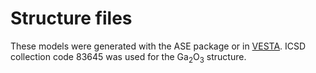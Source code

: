 # Structure files

These models were generated with the ASE package or in [VESTA](https://jp-minerals.org/vesta/en/download.html). ICSD collection code 83645 was used for the Ga$_2$O$_3$ structure.